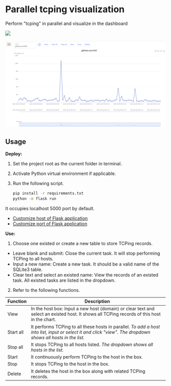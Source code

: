 # Parallel tcping visualization
 Perform "tcping" in parallel and visualize in the dashboard

![](https://shields.io/badge/dependencies-Python_3.11-blue)

![Snipaste_2023-06-04_22-03-51](assets/Snipaste_2023-06-04_22-03-51.png)

## Usage

**Deploy:**

1. Set the project root as the current folder in terminal. 

2. Activate Python virtual environment if applicable.

3. Run the following script. 

   ```bash
   pip install -r requirements.txt
   python -m flask run 
   ```

It occupies localhost 5000 port by default.

- [Customize host of Flask application](https://flask.palletsprojects.com/en/2.3.x/quickstart/)
- [Customize port of Flask application](https://flask.palletsprojects.com/en/2.3.x/server/#address-already-in-use)

**Use:**

1. Choose one existed or create a new table to store TCPing records.

- Leave blank and submit: Close the current task. It will stop performing TCPing to all hosts.
- Input a new name: Create a new task. It should be a valid name of the SQLite3 table.
- Clear text and select an existed name: View the records of an existed task. All existed tasks are listed in the dropdown.

2. Refer to the following functions.

| Function | Description |
| --------- | ------------------------------------------------------------ |
| View      | In the host box: Input a new host (domain) or clear text and select an existed host. It shows all TCPing records of this host in the chart. |
| Start all | It performs TCPing to all these hosts in parallel. *To add a host into list, input or select it and click "view". The dropdown shows all hosts in the list.* |
| Stop all  | It stops TCPing to all hosts listed. *The dropdown shows all hosts in the list.* |
| Start     | It continuously perform TCPing to the host in the box.       |
| Stop      | It stops TCPing to the host in the box.                      |
| Delete    | It deletes the host in the box along with related TCPing records. |

